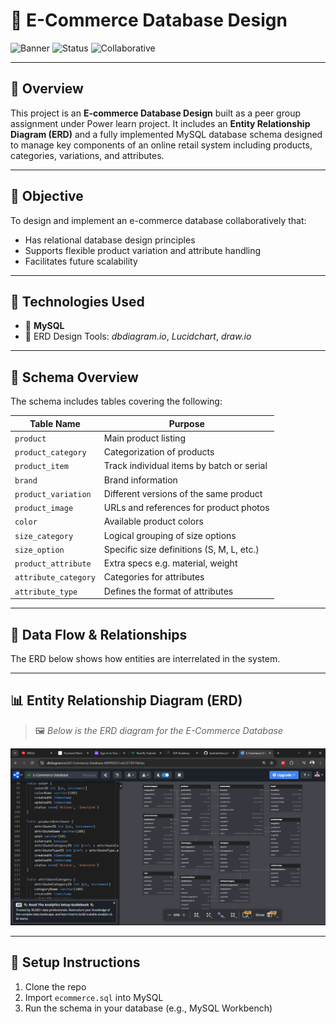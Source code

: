 # 🛒 E-Commerce Database Design

![Banner](https://img.shields.io/badge/Database-MySQL-blue?style=flat-square)
![Status](https://img.shields.io/badge/Project-Completed-brightgreen?style=flat-square)
![Collaborative](https://img.shields.io/badge/Team%20Project-Collaborative-lightgrey?style=flat-square)

---

## 📖 Overview

This project is an **E-commerce Database Design** built as a peer group assignment under Power learn project. It includes an **Entity Relationship Diagram (ERD)** and a fully implemented MySQL database schema designed to manage key components of an online retail system including products, categories, variations, and attributes.

---

## 🎯 Objective

To design and implement an e-commerce database collaboratively that:
- Has relational database design principles
- Supports flexible product variation and attribute handling
- Facilitates future scalability

---

## 🧠 Technologies Used

- 🐬 **MySQL** 
- 🧱 ERD Design Tools: *dbdiagram.io*, *Lucidchart*, *draw.io*

---

## 🧱 Schema Overview

The schema includes tables covering the following:

| Table Name             | Purpose                                           |
|------------------------|---------------------------------------------------|
| `product`              | Main product listing                             |
| `product_category`     | Categorization of products                        |
| `product_item`         | Track individual items by batch or serial        |
| `brand`                | Brand information                                |
| `product_variation`    | Different versions of the same product           |
| `product_image`        | URLs and references for product photos           |
| `color`                | Available product colors                         |
| `size_category`        | Logical grouping of size options                 |
| `size_option`          | Specific size definitions (S, M, L, etc.)        |
| `product_attribute`    | Extra specs e.g. material, weight                |
| `attribute_category`   | Categories for attributes                        |
| `attribute_type`       | Defines the format of attributes                 |

---

## 🔄 Data Flow & Relationships

The ERD below shows how entities are interrelated in the system.

---

## 📊 Entity Relationship Diagram (ERD)

> 🖼️ *Below is the ERD diagram for the E-Commerce Database*

![ERD Diagram](./assets/erd-diagram.png)

---

## 🚀 Setup Instructions

1. Clone the repo
2. Import `ecommerce.sql` into MySQL
3. Run the schema in your database (e.g., MySQL Workbench)